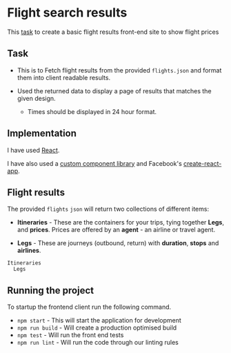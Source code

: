 # Flight search results

This [task](#task) to create a basic flight results front-end site to show flight prices

## Task

- This is to Fetch flight results from the provided `flights.json` and format them into client readable results.

- Used the returned data to display a page of results that matches the given design.
  - Times should be displayed in 24 hour format.


## Implementation

I have used [React](https://facebook.github.io/react/).

I have also used a [custom component library](https://backpack.github.io/using/backpack-react-scripts) and Facebook's [create-react-app](https://github.com/facebookincubator/create-react-app).

## Flight results

The provided `flights` `json` will return two collections of different items:

* **Itineraries** - These are the containers for your trips, tying together **Legs**, and **prices**. Prices are offered by an **agent** - an airline or travel agent.

* **Legs** - These are journeys (outbound, return) with **duration**, **stops** and **airlines**.

```
Itineraries
  Legs
```

## Running the project

To startup the frontend client run the following command.

* `npm start` - This will start the application for development
* `npm run build` - Will create a production optimised build
* `npm test` - Will run the front end tests
* `npm run lint` - Will run the code through our linting rules

